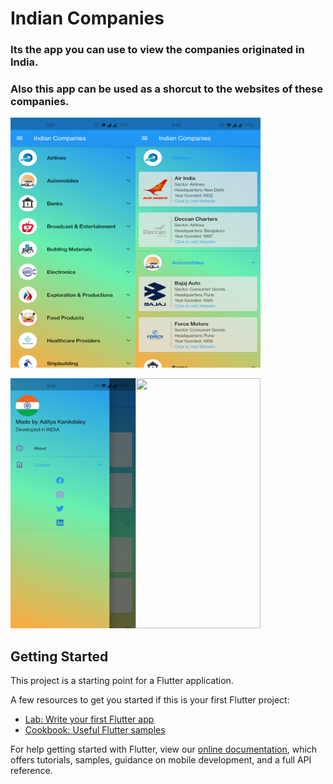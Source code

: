 # Indian Companies

### Its the app you can use to view the companies originated in India.

### Also this app can be used as a shorcut to the websites of these companies. 


<img src="https://github.com/AdityaKanikdaley/IndianCompanies/blob/master/IC_1.jpg" width="200" height="400" /><img src="https://github.com/AdityaKanikdaley/IndianCompanies/blob/master/IC_2.jpg" width="200" height="400" />

<img src="https://github.com/AdityaKanikdaley/IndianCompanies/blob/master/IC_3.jpg" width="200" height="400" /><img src="https://github.com/AdityaKanikdaley/IndianCompanies/blob/master/IC.gif" width="200" height="400" />

## Getting Started

This project is a starting point for a Flutter application.

A few resources to get you started if this is your first Flutter project:

- [Lab: Write your first Flutter app](https://flutter.dev/docs/get-started/codelab)
- [Cookbook: Useful Flutter samples](https://flutter.dev/docs/cookbook)

For help getting started with Flutter, view our
[online documentation](https://flutter.dev/docs), which offers tutorials,
samples, guidance on mobile development, and a full API reference.
